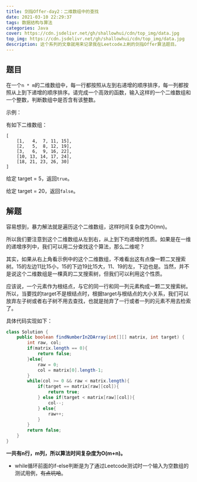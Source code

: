 ```yaml
---
title: 剑指Offer-day2：二维数组中的查找
date: 2021-03-10 22:29:37
tags: 数据结构与算法
categories: Java
cover: https://cdn.jsdelivr.net/gh/shallowhui/cdn/top_img/data.jpg
top_img: https://cdn.jsdelivr.net/gh/shallowhui/cdn/top_img/data.jpg
description: 这个系列的文章就用来记录我在Leetcode上刷的剑指Offer算法题目。
---
```

## 题目

在一个`n * m`的二维数组中，每一行都按照从左到右递增的顺序排序，每一列都按照从上到下递增的顺序排序。请完成一个高效的函数，输入这样的一个二维数组和一个整数，判断数组中是否含有该整数。

示例：

有如下二维数组：

	[
  		[1,   4,  7, 11, 15],
  		[2,   5,  8, 12, 19],
  		[3,   6,  9, 16, 22],
  		[10, 13, 14, 17, 24],
  		[18, 21, 23, 26, 30]
	]

给定 target = 5，返回`true`。

给定 target = 20，返回`false`。

## 解题

容易想到，暴力解法就是遍历这个二维数组，这样时间复杂度为O(mn)。

所以我们要注意到这个二维数组从左到右，从上到下均递增的性质。如果是在一维的递增序列中，我们可以用二分查找这个算法，那么二维呢？

其实，如果从右上角看示例中的这个二维数组，不难看出这有点像一颗二叉搜索树。15的左边11比15小，15的下边19比15大，11、19的左，下边也是。当然，并不是说这个二维数组是一棵真的二叉搜索树，但我们可以利用这个性质。

应该说，一个元素作为根结点，与它的同一行和同一列元素构成一颗二叉搜索树。所以，当要找的target不是根结点时，根据target与根结点的大小关系，我们可以放弃左子树或者右子树不用去查找，也就是抛弃了一行或者一列的元素不用去检索了。

具体代码实现如下：

```java
class Solution {
    public boolean findNumberIn2DArray(int[][] matrix, int target) {
        int raw, col;
        if(matrix.length == 0){
            return false;
        }else{
            raw = 0;
            col = matrix[0].length-1;
        }
        while(col >= 0 && raw < matrix.length){
            if(target == matrix[raw][col]){
                return true;
            } else if(target < matrix[raw][col]){
                col--;
            } else{
                raw++;
            }
        }
        return false;
    }
}
```

**一共有n行，m列，所以算法时间复杂度为O(m+n)。**

+ while循环前面的if-else判断是为了通过Leetcode测试时一个输入为空数组的测试用例，~~有点坑哈~~。